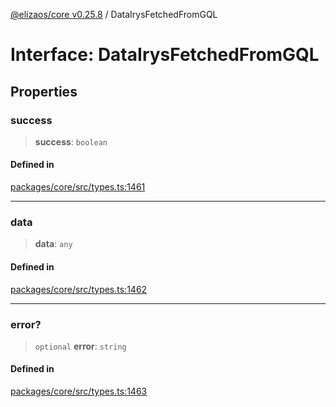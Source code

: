 [@elizaos/core v0.25.8](../index.md) / DataIrysFetchedFromGQL

# Interface: DataIrysFetchedFromGQL

## Properties

### success

> **success**: `boolean`

#### Defined in

[packages/core/src/types.ts:1461](https://github.com/elizaOS/eliza/blob/main/packages/core/src/types.ts#L1461)

***

### data

> **data**: `any`

#### Defined in

[packages/core/src/types.ts:1462](https://github.com/elizaOS/eliza/blob/main/packages/core/src/types.ts#L1462)

***

### error?

> `optional` **error**: `string`

#### Defined in

[packages/core/src/types.ts:1463](https://github.com/elizaOS/eliza/blob/main/packages/core/src/types.ts#L1463)
